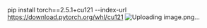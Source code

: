 pip install torch==2.5.1+cu121 --index-url https://download.pytorch.org/whl/cu121 ![Uploading image.png…]()
